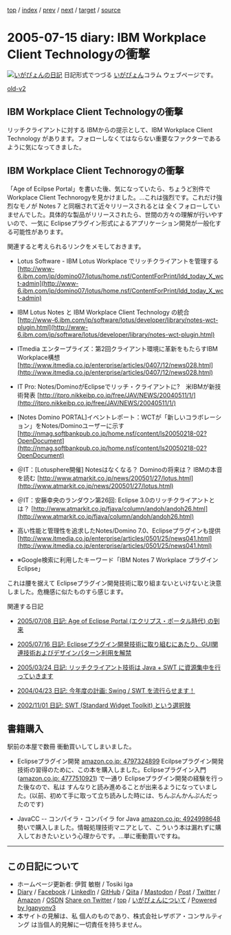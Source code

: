 [top](../index.html) 
 / [index](index.html) 
 / [prev](ig050714.html) 
 / [next](ig050716.html) 
 / [target](https://www.igapyon.jp/igapyon/diary/2005/ig050715.html) 
 / [source](https://github.com/igapyon/diary/blob/master/2005/ig050715.src.md) 

2005-07-15 diary: IBM Workplace Client Technologyの衝撃
=====================================================================================================
[![いがぴょんの日記](https://www.igapyon.jp/igapyon/diary/images/iga200306s.jpg "いがぴょん")](https://www.igapyon.jp/igapyon/diary/memo/memoigapyon.html) 日記形式でつづる [いがぴょん](https://www.igapyon.jp/igapyon/diary/memo/memoigapyon.html)コラム ウェブページです。

[old-v2](ig050715-orig.html)

## IBM Workplace Client Technologyの衝撃

リッチクライアントに対する IBMからの提示として、IBM Workplace Client Technology があります。フォローしなくてはならない重要なファクターであるように気になってきました。


## IBM Workplace Client Technorogyの衝撃

「Age of Ecilpse Portal」を書いた後、気になっていたら、ちょうど別件で Workplace Client Technorogyを見かけました。…これは強烈です。これだけ強烈なモノが Notes 7 と同梱されて近々リリースされるとは 全くフォローしていませんでした。具体的な製品がリリースされたら、世間の方々の理解が行いやすいので、一気に
Eclipseプラグイン形式によるアプリケーション開発が一般化する可能性があります。

関連すると考えられるリンクをメモしておきます。

* Lotus Software - IBM Lotus Workplace でリッチクライアントを管理する
  [http://www-6.ibm.com/jp/domino07/lotus/home.nsf/ContentForPrint/ldd_today_X_wct-admin](http://www-6.ibm.com/jp/domino07/lotus/home.nsf/ContentForPrint/ldd_today_X_wct-admin)
  
* IBM Lotus Notes と IBM Workplace Client Technology の統合
  [http://www-6.ibm.com/jp/software/lotus/developer/library/notes-wct-plugin.html](http://www-6.ibm.com/jp/software/lotus/developer/library/notes-wct-plugin.html)
  
* ITmedia エンタープライズ：第2回クライアント環境に革新をもたらすIBM Workplace構想
  [http://www.itmedia.co.jp/enterprise/articles/0407/12/news028.html](http://www.itmedia.co.jp/enterprise/articles/0407/12/news028.html)
  
* IT Pro: Notes/DominoがEclipseでリッチ・クライアントに?　米IBMが新技術発表
  [http://itpro.nikkeibp.co.jp/free/JAV/NEWS/20040511/1/](http://itpro.nikkeibp.co.jp/free/JAV/NEWS/20040511/1/)
  
* [Notes Domino PORTAL]イベントレポート：WCTが「新しいコラボレーション」をNotes/Dominoユーザーに示す
  [http://nmag.softbankpub.co.jp/home.nsf/content/ls20050218-02?OpenDocument](http://nmag.softbankpub.co.jp/home.nsf/content/ls20050218-02?OpenDocument)
  
* ＠IT：[Lotusphere開催] Notesはなくなる？ Dominoの将来は？ IBMの本音を読む
  [http://www.atmarkit.co.jp/news/200501/27/lotus.html](http://www.atmarkit.co.jp/news/200501/27/lotus.html)
  
* ＠IT：安藤幸央のランダウン第26回: Eclipse 3.0のリッチクライアントとは？
  [http://www.atmarkit.co.jp/fjava/column/andoh/andoh26.html](http://www.atmarkit.co.jp/fjava/column/andoh/andoh26.html)
  
* 高い性能と管理性を追求したNotes/Domino 7.0、Eclipseプラグインも提供
  [http://www.itmedia.co.jp/enterprise/articles/0501/25/news041.html](http://www.itmedia.co.jp/enterprise/articles/0501/25/news041.html)
  
* ※Google検索に利用したキーワード「IBM Notes 7 Workplace プラグイン Eclipse」

これは腰を据えて Eclipseプラグイン開発技術に取り組まないといけないと決意しました。危機感に似たものすら感じます。

関連する日記

* [2005/07/08 日記: Age of Eclipse Portal (エクリプス・ポータル時代) の到来](ig050708.html)
  
* [2005/07/16 日記: Eclipseプラグイン開発技術に取り組むにあたり、GUI関連技術およびデザインパターン利用を解禁](ig050716.html)
  
* [2005/03/24 日記: リッチクライアント技術は Java + SWT に資源集中を行っていきます](ig050324.html)
  
* [2004/04/23 日記: 今年度の計画: Swing / SWT を流行らせます！](../2004/ig040423.html)
  
* [2002/11/01 日記: SWT (Standard Widget Toolkit) という選択肢](../2002/ig021101.html)

## 書籍購入

駅前の本屋で数冊 衝動買いしてしまいました。

* Eclipseプラグイン開発
  [amazon.co.jp: 4797324899](http://www.amazon.co.jp/exec/obidos/ASIN/4797324899/igapyondiary-22)
  Ecilpseプラグイン開発技術の習得のために、この本を購入しました。Eclipseプラグイン入門([amazon.co.jp: 4777510921](http://www.amazon.co.jp/exec/obidos/ASIN/4777510921/igapyondiary-22))
  で一通り Eclipseプラグイン開発の経験を行った後なので、私は すんなりと読み進めることが出来るようになっていました。(以前、初めて手に取って立ち読みした時には、ちんぷんかんぷんだったのです)
  
* JavaCC -- コンパイラ・コンパイラ for Java
  [amazon.co.jp: 4924998648](http://www.amazon.co.jp/exec/obidos/ASIN/4924998648/igapyondiary-22)
  勢いで購入しました。情報処理技術マニアとして、こういう本は漏れずに購入しておきたいという心理からです。…単に衝動買いですね。


----------------------------------------------------------------------------------------------------

## この日記について

* ホームページ更新者: 伊賀 敏樹 / Tosiki Iga
* [Diary](https://www.igapyon.jp/igapyon/diary/) / [Facebook](https://www.facebook.com/igapyon) / [LinkedIn](https://www.linkedin.com/in/toshikiiga) / [GitHub](https://github.com/igapyon) / [Qiita](https://qiita.com/igapyon) / [Mastodon](https://social.vivaldi.net/@igapyon) / [Post](https://post.news/igapyon) / [Twitter](https://twitter.com/ToshikiIga) / [Amazon](https://www.amazon.co.jp/%E4%BC%8A%E8%B3%80-%E6%95%8F%E6%A8%B9/e/B004LTQWCQ) / [OSDN](https://ja.osdn.net/users/iga/)
[Share on Twitter](https://twitter.com/intent/tweet?hashtags=igapyon%2Cdiary%2C%E3%81%84%E3%81%8C%E3%81%B4%E3%82%87%E3%82%93&text=IBM+Workplace+Client+Technology%E3%81%AE%E8%A1%9D%E6%92%83&url=https%3A%2F%2Fwww.igapyon.jp%2Figapyon%2Fdiary%2F2005%2Fig050715.html) / [top](../index.html) / [いがぴょんについて](https://www.igapyon.jp/igapyon/diary/memo/memoigapyon.html) / [Powered by Igapyonv3](https://github.com/igapyon/igapyonv3)
* 本サイトの見解は、私 個人のものであり、株式会社レザボア・コンサルティング は当個人的見解に一切責任を持ちません。 
